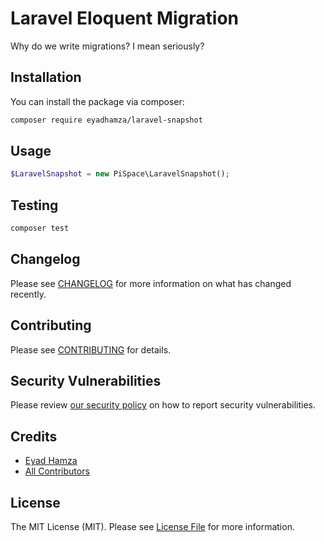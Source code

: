 # Laravel Eloquent Migration
Why do we write migrations? I mean seriously?

## Installation

You can install the package via composer:

```bash
composer require eyadhamza/laravel-snapshot
```

## Usage

```php
$LaravelSnapshot = new PiSpace\LaravelSnapshot();
```

## Testing

```bash
composer test
```

## Changelog

Please see [CHANGELOG](CHANGELOG.md) for more information on what has changed recently.

## Contributing

Please see [CONTRIBUTING](CONTRIBUTING.md) for details.

## Security Vulnerabilities

Please review [our security policy](../../security/policy) on how to report security vulnerabilities.

## Credits

- [Eyad Hamza](https://github.com/PiSpace)
- [All Contributors](../../contributors)

## License

The MIT License (MIT). Please see [License File](LICENSE.md) for more information.
